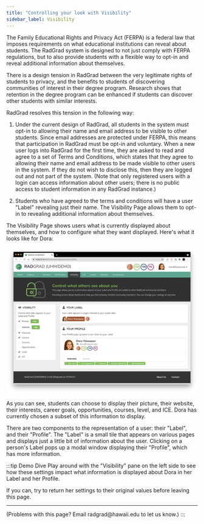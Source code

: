 ```yaml
---
title: "Controlling your look with Visibility"
sidebar_label: Visibility
---
```


The Family Educational Rights and Privacy Act (FERPA) is a federal law that imposes requirements on what educational institutions can reveal about students.  The RadGrad system is designed to not just comply with FERPA regulations, but to also provide students with a flexible way to opt-in and reveal additional information about themselves.

There is a design tension in RadGrad between the very legitimate rights of students to privacy, and the benefits to students of discovering communities of interest in their degree program.  Research shows that retention in the degree program can be enhanced if students can discover other students with similar interests.

RadGrad resolves this tension in the following way:

1. Under the current design of RadGrad, all students in the system must opt-in to allowing their name and email address to be visible to other students. Since email addresses are protected under FERPA, this means that participation in RadGrad must be opt-in and voluntary. When a new user logs into RadGrad for the first time, they are asked to read and agree to a set of Terms and Conditions, which states that they agree to allowing their name and email address to be made visible to other users in the system. If they do not wish to disclose this, then they are logged out and not part of the system. (Note that only registered users with a login can access information about other users; there is no public access to student information in any RadGrad instance.)

2. Students who have agreed to the terms and conditions will have a user "Label" revealing just their name. The Visibility Page allows them to opt-in to revealing additional information about themselves.

The Visibility Page shows users what is currently displayed about themselves, and how to configure what they want displayed. Here's what it looks like for Dora:

![](/img/user-guide/demo/visibility.png)

As you can see, students can choose to display their picture, their website, their interests, career goals, opportunities, courses, level, and ICE.  Dora has currently chosen a subset of this information to display.

There are two components to the representation of a user: their "Label", and their "Profile". The "Label" is a small tile that appears on various pages and displays just a little bit of information about the user.  Clicking on a person's Label pops up a modal window displaying their "Profile", which has more information.

:::tip Demo Dive
Play around with the "Visibility" pane on the left side to see how these settings impact what information is displayed about Dora in her Label and her Profile.

If you can, try to return her settings to their original values before leaving this page.

<hr/>
(Problems with this page? Email radgrad@hawaii.edu to let us know.)
:::





